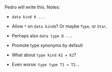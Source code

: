
Pedro will write this. Notes:


- `data kind K ...`

- Allow `*` on `data kind`s? Or maybe `Type`, or `Star`.


 


- Perhaps also `data type D ...`


 


- Promote type synonyms by default


 


- What about `type kind K1 = K2`?


 


- Even worse: `type type T1 = T2`...
